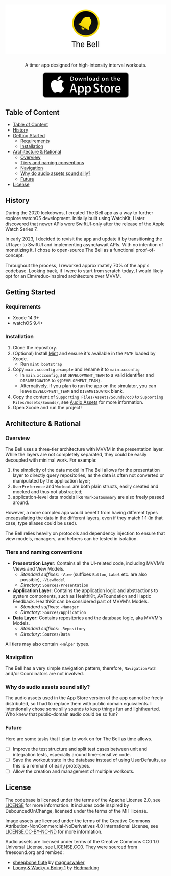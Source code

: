 # ![The Bell](Documentation/git_banner.png)

<div align="center">
<p>A timer app designed for high-intensity interval workouts.</p>
<a href="https://apps.apple.com/us/app/apple-store/id1522205874">
<img src="Documentation/download_on_the_app_store.svg" alt="Download on the App Store" />
</a>
</div>

## Table of Content

- [Table of Content](#table-of-content)
- [History](#history)
- [Getting Started](#getting-started)
  - [Requirements](#requirements)
  - [Installation](#installation)
- [Architecture \& Rational](#architecture--rational)
  - [Overview](#overview)
  - [Tiers and naming conventions](#tiers-and-naming-conventions)
  - [Navigation](#navigation)
  - [Why do audio assets sound silly?](#why-do-audio-assets-sound-silly)
  - [Future](#future)
- [License](#license)

## History

During the 2020 lockdowns, I created The Bell app as a way to further explore watchOS development. Initially built using WatchKit, I later discovered that newer APIs were SwiftUI-only after the release of the Apple Watch Series 7.

In early 2023, I decided to revisit the app and update it by transitioning the UI layer to SwiftUI and implementing async/await APIs. With no intention of monetizing it, I chose to open-source The Bell as a functional proof-of-concept.

Throughout the process, I reworked approximately 70% of the app's codebase. Looking back, if I were to start from scratch today, I would likely opt for an Elm/redux-inspired architecture over MVVM.

## Getting Started

### Requirements

- Xcode 14.3+
- watchOS 9.4+

### Installation

1. Clone the repository.
2. (Optional) Install [Mint] and ensure it's available in the `PATH` loaded by Xcode.
   - Run `mint bootstrap`
3. Copy `main.xcconfig.example` and rename it to `main.xcconfig`
   - In `main.xccconfig`, set `DEVELOPMENT_TEAM` to a valid identifier and `DISAMBIGUATOR` to `${DEVELOPMENT_TEAM}`.
   - Alternatively, if you plan to run the app on the simulator, you can leave
     `DEVELOPMENT_TEAM` and `DISAMBIGUATOR` blank.
4. Copy the content of `Supporting Files/Assets/Sounds/cc0` to `Supporting Files/Assets/Sounds/`, see [Audio Assets] for more information.
5. Open Xcode and run the project!

[Mint]: https://github.com/yonaskolb/Mint
[Audio Assets]: #why-do-audio-assets-sound-silly

## Architecture & Rational

### Overview

The Bell uses a three-tier architecture with MVVM in the presentation layer. While the layers are not completely separated, they could be easily decoupled with minimal work. For example:

1. the simplicity of the data model in The Bell allows for the presentation layer to directly query repositories, as the data is often not converted or manipulated by the application layer;
2. `UserPreference` and `Workout` are both plain structs, easily created and mocked and thus not abstracted;
3. application-level data models like `WorkoutSummary` are also freely passed around.

However, a more complex app would benefit from having different types encapsulating the data in the different layers, even if they match 1:1 (in that case, type aliases could be used).

The Bell relies heavily on protocols and dependency injection to ensure that view models, managers, and helpers can be tested in isolation.

### Tiers and naming conventions

- **Presentation Layer:** Contains all the UI-related code, including MVVM's Views and View Models.
    - _Standard suffixes:_ `-View` (suffixes `Button`, `Label` etc. are also possible), `-ViewModel`
    - _Directory:_ `Sources/Presentation`
- **Application Layer:** Contains the application logic and abstractions to system components, such as HealthKit, AVFoundation and Haptic Feedback. HealthKit can be considered part of MVVM's Models.
    - _Standard suffixes:_ `-Manager`
    - _Directory:_ `Sources/Application`
- **Data Layer:** Contains repositories and the database logic, aka MVVM's Models.
    - _Standard suffixes:_ `-Repository`
    - _Directory:_ `Sources/Data`

All tiers may also contain `-Helper` types.

### Navigation

The Bell has a very simple navigation pattern, therefore, `NavigationPath` and/or Coordinators are not involved.

### Why do audio assets sound silly?

The audio assets used in the App Store version of the app cannot be freely distributed, so I had to replace them with public domain equivalents. I intentionally chose some silly sounds to keep things fun and lighthearted. Who knew that public-domain audio could be so fun?

### Future

Here are some tasks that I plan to work on for The Bell as time allows.

- [ ] Improve the test structure and split test cases between unit and integration tests,
      especially around time-sensitive code.
- [ ] Save the workout state in the database instead of using UserDefaults,
      as this is a remnant of early prototypes.
- [ ] Allow the creation and management of multiple workouts.

## License

The codebase is licensed under the terms of the Apache License 2.0, see [LICENSE]
for more information. It includes code inspired by DebouncedOnChange,
licensed under the terms of the MIT license.

Image assets are licensed under the terms of the Creative Commons
Attribution-NonCommercial-NoDerivatives 4.0 International License, see [LICENSE.CC-BY-NC-ND]
for more information.

Audio assets are licensed under terms of the Creative Commons CC0 1.0 Universal License,
see [LICENSE.CC0]. They were sourced from freesound.org and remixed:

- [sheepbone flute] by [magnuswaker]
- [Loony & Wacky » Boing 1] by [Hedmarking]

[LICENSE]: LICENSE
[LICENSE.CC-BY-NC-ND]: LICENSE.CC-BY-NC-ND
[LICENSE.CC0]: LICENSE.CC0

[DebouncedOnChange]: https://github.com/Tunous/DebouncedOnChange

[freesound.org]: https://freesound.org/

[sheepbone flute]: https://freesound.org/people/Hedmarking/sounds/179061/
[Loony & Wacky » Boing 1]: https://freesound.org/people/magnuswaker/sounds/540788/

[magnuswaker]: https://freesound.org/people/magnuswaker/
[Hedmarking]: https://freesound.org/people/Hedmarking/
